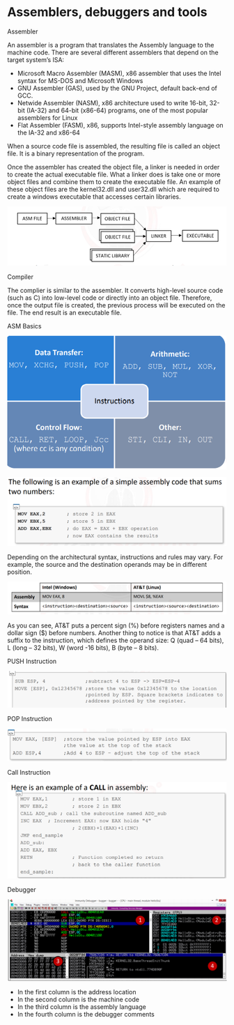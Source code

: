 # Assemblers, debuggers and tools

Assembler

An assembler is a program that translates the Assembly language to the machine code. There are several different assemblers that depend on the target system’s ISA:

* Microsoft Macro Assembler \(MASM\), x86 assembler that uses the Intel syntax for MS-DOS and Microsoft Windows
* GNU Assembler \(GAS\), used by the GNU Project, default back-end of GCC.
*  Netwide Assembler \(NASM\), x86 architecture used to write 16-bit, 32-bit \(IA-32\) and 64-bit \(x86-64\) programs, one of the most popular assemblers for Linux 
* Flat Assembler \(FASM\), x86, supports Intel-style assembly language on the IA-32 and x86-64

When a source code file is assembled, the resulting file is called an object file. It is a binary representation of the program.

Once the assembler has created the object file, a linker is needed in order to create the actual executable file. What a linker does is take one or more object files and combine them to create the executable file. An example of these object files are the kernel32.dll and user32.dll which are required to create a windows executable that accesses certain libraries.

![](.gitbook/assets/image%20%2856%29.png)

Compiler

The complier is similar to the assembler. It converts high-level source code \(such as C\) into low-level code or directly into an object file. Therefore, once the output file is created, the previous process will be executed on the file. The end result is an executable file.

ASM Basics

![](.gitbook/assets/image%20%2861%29.png)

![](.gitbook/assets/image%20%2837%29.png)

Depending on the architectural syntax, instructions and rules may vary. For example, the source and the destination operands may be in different position.

![](.gitbook/assets/image%20%2813%29.png)

As you can see, AT&T puts a percent sign \(%\) before registers names and a dollar sign \($\) before numbers. Another thing to notice is that AT&T adds a suffix to the instruction, which defines the operand size: Q \(quad – 64 bits\), L \(long – 32 bits\), W \(word -16 bits\), B \(byte – 8 bits\).

PUSH Instruction

![](.gitbook/assets/image%20%286%29.png)

POP Instruction

![](.gitbook/assets/image%20%2844%29.png)

Call Instruction

![](.gitbook/assets/image%20%287%29.png)

Debugger

![](.gitbook/assets/image%20%2835%29.png)

* In the first column is the address location 
* In the second column is the machine code 
* In the third column is the assembly language 
* In the fourth column is the debugger comments



